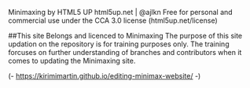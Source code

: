 Minimaxing by HTML5 UP
html5up.net | @ajlkn
Free for personal and commercial use under the CCA 3.0 license (html5up.net/license)


##This site Belongs and licenced to Minimaxing
The purpose of this site updation on the repository is for training purposes only.
The training forcuses on further understanding of branches and contributors when 
it comes to updating the Minimaxing site.

(- https://kirimimartin.github.io/editing-minimax-website/ -)